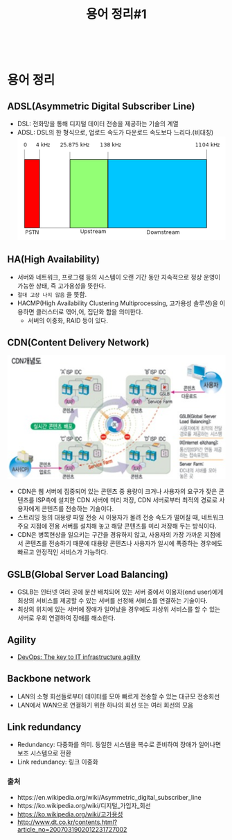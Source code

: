 ﻿---
layout: post
title: "용어 정리#1"
---
<br/>


# 용어 정리

## ADSL(Asymmetric Digital Subscriber Line)

* DSL: 전화망을 통해 디지털 데이터 전송을 제공하는 기술의 계열
* ADSL: DSL의 한 형식으로, 업로드 속도가 다운로드 속도보다 느리다.(비대칭)
![Image](/assets/20180321/1.png)

## HA(High Availability)

* 서버와 네트워크, 프로그램 등의 시스템이 오랜 기간 동안 지속적으로 정상 운영이 가능한 상태, 즉 고가용성을 뜻한다.
* `절대 고장 나지 않음` 을 뜻함.
* HACMP(High Availability Clustering Multiprocessing, 고가용성 솔루션)을 이용하면 클러스터로 엮어,어, 집단화 함을 의미한다.
    * 서버의 이중화, RAID 등이 있다.

## CDN(Content Delivery Network)
![Image](/assets/20180321/2.png)

* CDN은 웹 서버에 집중되어 있는 콘텐츠 중 용량이 크거나 사용자의 요구가 잦은 콘텐츠를 ISP측에 설치한 CDN 서버에 미리 저장, CDN 서버로부터 최적의 경로로 사용자에게 콘텐츠를 전송하는 기술이다.
* 스트리밍 등의 대용량 파일 전송 시 이용자가 몰려 전송 속도가 떨어질 때, 네트워크 주요 지점에 전용 서버를 설치해 놓고 해당 콘텐츠를 미리 저장해 두는 방식이다.
* CDN은 병목현상을 일으키는 구간을 경유하지 않고, 사용자의 가장 가까운 지점에서 콘텐츠를 전송하기 때문에 대용량 콘텐츠나 사용자가 일시에 폭증하는 경우에도 빠르고 안정적인 서비스가 가능하다.

## GSLB(Global Server Load Balancing)

* GSLB는 인터넷 여러 곳에 분산 배치되어 있는 서버 중에서 이용자(end user)에게 최상의 서비스를 제공할 수 있는 서버를 선정해 서비스를 연결하는 기술이다.
* 최상의 위치에 있는 서버에 장애가 일어났을 경우에도 차상위 서비스를 할 수 있는 서버로 우회 연결하여 장애를 해소한다.

## Agility

* [DevOps: The key to IT infrastructure agility](https://www.mckinsey.com/business-functions/digital-mckinsey/our-insights/digital-blog/devops-the-key-to-it-infrastructure-agility)

## Backbone network

* LAN의 소형 회선들로부터 데이터를 모아 빠르게 전송할 수 있는 대규모 전송회선
* LAN에서 WAN으로 연결하기 위한 하나의 회선 또는 여러 회선의 모음

## Link redundancy

* Redundancy: 다중화를 의미. 동일한 시스템을 복수로 준비하여 장애가 일어나면 보조 시스템으로 전환
* Link redundancy: 링크 이중화

### 출처

* https://en\.wikipedia\.org/wiki/Asymmetric\_digital\_subscriber\_line
* https://ko\.wikipedia\.org/wiki/디지털\_가입자\_회선
* https://ko.wikipedia.org/wiki/고가용성
* http://www.dt.co.kr/contents.html?article_no=2007031902012231727002
